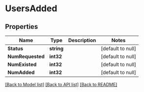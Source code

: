 # UsersAdded

## Properties
Name | Type | Description | Notes
------------ | ------------- | ------------- | -------------
**Status** | **string** |  | [default to null]
**NumRequested** | **int32** |  | [default to null]
**NumExisted** | **int32** |  | [default to null]
**NumAdded** | **int32** |  | [default to null]

[[Back to Model list]](../README.md#documentation-for-models) [[Back to API list]](../README.md#documentation-for-api-endpoints) [[Back to README]](../README.md)

